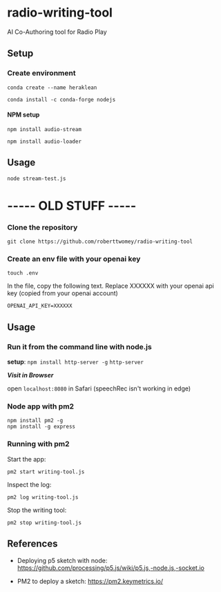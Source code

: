 # radio-writing-tool
AI Co-Authoring tool for Radio Play

## Setup

### Create environment

```conda create --name heraklean```

```conda install -c conda-forge nodejs```

#### NPM setup

```npm install audio-stream```

```npm install audio-loader```

## Usage

```node stream-test.js```



# ----- OLD STUFF -----

### Clone the repository

```git clone https://github.com/roberttwomey/radio-writing-tool```

### Create an env file with your openai key

```
touch .env
```

In the file, copy the following text. Replace XXXXXX with your openai api key (copied from your openai account)

```
OPENAI_API_KEY=XXXXXX
```

## Usage

### Run it from the command line with node.js

**setup**:
`npm install http-server -g`
`http-server` 

***Visit in Browser***

open `localhost:8080` in Safari (speechRec isn't working in edge)

### Node app with pm2

```
npm install pm2 -g
npm install -g express
```



### Running with pm2

Start the app:
```
pm2 start writing-tool.js
```

Inspect the log:
```
pm2 log writing-tool.js
```

Stop the writing tool:
```
pm2 stop writing-tool.js
```

## References
- Deploying p5 sketch with node: https://github.com/processing/p5.js/wiki/p5.js,-node.js,-socket.io

- PM2 to deploy a sketch: https://pm2.keymetrics.io/
